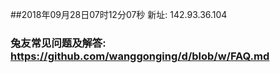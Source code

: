 ##2018年09月28日07时12分07秒 新址: 142.93.36.104
### 兔友常见问题及解答: https://github.com/wanggonging/d/blob/w/FAQ.md
